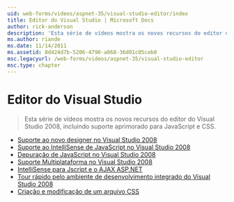 ```yaml
---
uid: web-forms/videos/aspnet-35/visual-studio-editor/index
title: Editor do Visual Studio | Microsoft Docs
author: rick-anderson
description: 'Esta série de vídeos mostra os novos recursos do editor do Visual Studio 2008, incluindo suporte aprimorado para JavaScript e CSS.'
ms.author: riande
ms.date: 11/14/2011
ms.assetid: 8d424d7b-5206-4790-a068-36d01c05ceb0
msc.legacyurl: /web-forms/videos/aspnet-35/visual-studio-editor
msc.type: chapter
---
```

<a name="visual-studio-editor"></a>Editor do Visual Studio
====================
> Esta série de vídeos mostra os novos recursos do editor do Visual Studio 2008, incluindo suporte aprimorado para JavaScript e CSS.


- [Suporte ao novo designer no Visual Studio 2008](new-designer-support-in-visual-studio-2008.md)
- [Suporte ao IntelliSense de JavaScript no Visual Studio 2008](javascript-intellisense-support-in-visual-studio-2008.md)
- [Depuração de JavaScript no Visual Studio 2008](javascript-debugging-in-visual-studio-2008.md)
- [Suporte Multiplataforma no Visual Studio 2008](multi-targeting-support-in-visual-studio-2008.md)
- [IntelliSense para Jscript e o AJAX ASP.NET](intellisense-for-jscript-and-aspnet-ajax.md)
- [Tour rápido pelo ambiente de desenvolvimento integrado do Visual Studio 2008](quick-tour-of-the-visual-studio-2008-integrated-development-environment.md)
- [Criação e modificação de um arquivo CSS](creating-and-modifying-a-css-file.md)
